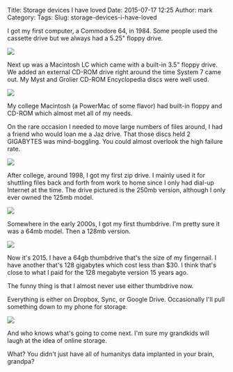 Title: Storage devices I have loved
Date: 2015-07-17 12:25
Author: mark
Category: 
Tags: 
Slug: storage-devices-i-have-loved

I got my first computer, a Commodore 64, in 1984. Some people used the cassette drive but we always had a 5.25" floppy drive.

<img src="https://d262ilb51hltx0.cloudfront.net/max/800/1*lpQ9g6GNUK-nT6f6VouMgg.jpeg" />

Next up was a Macintosh LC which came with a built-in 3.5" floppy drive. We added an external CD-ROM drive right around the time System 7 came out. My Myst and Grolier CD-ROM Encyclopedia discs were well used.

<img src="https://d262ilb51hltx0.cloudfront.net/max/800/1*6aspAb6s3tKBlczad_7U1g.jpeg" />

My college Macintosh (a PowerMac of some flavor) had built-in floppy and CD-ROM which almost met all of my needs.

On the rare occasion I needed to move large numbers of files around, I had a friend who would loan me a Jaz drive. That those discs held 2 GIGABYTES was mind-boggling. You could almost overlook the high failure rate.

<img src="https://d262ilb51hltx0.cloudfront.net/max/800/1*iV_s8X6V_cGG9qO9GQ_7-g.jpeg" />

After college, around 1998, I got my first zip drive. I mainly used it for shuttling files back and forth from work to home since I only had dial-up Internet at the time. The drive pictured is the 250mb version, although I only ever owned the 125mb model.

<img src="https://d262ilb51hltx0.cloudfront.net/max/1280/1*Hgah1NqtLhQREwsB0I7b3g.jpeg"  />

Somewhere in the early 2000s, I got my first thumbdrive. I'm pretty sure it was a 64mb model. Then a 128mb version.

<img src="https://d262ilb51hltx0.cloudfront.net/max/800/1*mXHdjZCNmsNF2wpHyj658A.jpeg" />

Now it's 2015. I have a 64gb thumbdrive that's the size of my fingernail. I have another that's 128 gigabytes which cost less than $30. I think that's close to what I paid for the 128 megabyte version 15 years ago.

The funny thing is that I almost never use either thumbdrive now.

Everything is either on Dropbox, Sync, or Google Drive. Occasionally I'll pull something down to my phone for storage.

<img src="https://d262ilb51hltx0.cloudfront.net/max/800/1*JhRMGa3XFh61j7Zlsqz7UA.png" />

And who knows what's going to come next. I'm sure my grandkids will laugh at the idea of online storage.

What? You didn't just have all of humanitys data implanted in your brain, grandpa?

